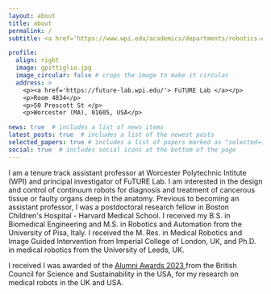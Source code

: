 ```yaml
---
layout: about
title: about
permalink: /
subtitle: <a href='https://www.wpi.edu/academics/departments/robotics-engineering'> Department of Robotics, Worcester Polytechnic Institute </a>. 50 Prescott St Worcester, MA 01605, USA.

profile:
  align: right
  image: gpittiglio.jpg
  image_circular: false # crops the image to make it circular
  address: >
    <p><a href='https://future-lab.wpi.edu/'> FuTURE Lab </a></p>
    <p>Room 4834</p>
    <p>50 Prescott St </p>
    <p>Worcester (MA), 01605, USA</p>

news: true  # includes a list of news items
latest_posts: true  # includes a list of the newest posts
selected_papers: true # includes a list of papers marked as "selected={true}"
social: true  # includes social icons at the bottom of the page
---
```

I am a tenure track assistant professor at Worcester Polytechnic Intitute (WPI) and principal investigator of FuTURE Lab. I am interested in the design and control of continuum robots for diagnosis and treatment of cancerous tissue or faulty organs deep in the anatomy.
Previous to becoming an assistant professor, I was a postdoctoral research fellow in Boston Children's Hospital - Harvard Medical School. I received my B.S. in Biomedical Engineering and M.S. in Robotics and Automation from the University of Pisa, Italy. I received the M. Res. in Medical Robotics and Image Guided Intervention from Imperial College of London, UK, and Ph.D. in medical robotics from the University of Leeds, UK. 

I received I was awarded of the <a href='https://www.britishcouncil.us/studyuk/alumni-awards/2022-23-awardees'> Alumni Awards 2023 </a> from the British Council for Science and Sustainability in the USA, for my research on medical robots in the UK and USA.

